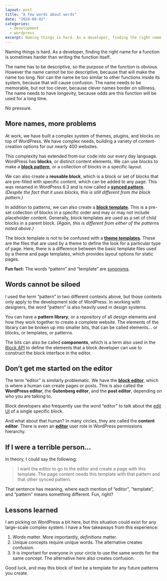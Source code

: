 ```yaml
---
layout: post
title: "A few words about words"
date: "2024-08-02"
categories:
  - development
  - wordpress
excerpt: Naming things is hard. As a developer, finding the right name for a function is sometimes harder than writing the function itself. 
---
```


Naming things is hard. As a developer, finding the right name for a function is sometimes harder than writing the function itself. 

The name has to be descriptive, so the purpose of the function is obvious. However the name cannot be _too_ descriptive, because that will make the name too long. Nor can the name be too similar to other functions inside its system, because that will cause confusion. The name needs to be memorable, but not too clever, because clever names border on silliness. The name needs to have longevity, because odds are this function will be used for a long time.

No pressure.

## More names, more problems

At work, we have built a complex system of themes, plugins, and blocks on top of WordPress. We have complex needs, building a variety of content-creation options for our nearly 400 websites.

This complexity has extended from our code into our every day language. WordPress has **blocks**, or distinct content elements. We can use blocks to make a [**block pattern**](https://developer.wordpress.org/block-editor/reference-guides/block-api/block-patterns/), or a collection of blocks in a specific layout. 

We can also create a **reusable block**, which is a block or set of blocks that are pre-filled with specific content, which can be added to any page. This was renamed in WordPress 6.3 and is now called a [**synced pattern**](https://wordpress.org/documentation/article/reusable-blocks/). _(Despite the fact that it uses blocks, this is still different from the block pattern.)_ 

In addition to patterns, we can also create a [**block template**](https://developer.wordpress.org/block-editor/reference-guides/block-api/block-templates/). This is a pre-set collection of blocks in a specific order and may or may not include placeholder content. Generally, block templates are used as a set of child blocks in a parent block. _(Again, this is different from either of the patterns noted above.)_

The block template is not to be confused with a [**theme templates**](https://developer.wordpress.org/themes/basics/template-files/). These are the files that are used by a theme to define the look for a particular type of page. Here, there is a difference between the basic template files used by a theme and page templates, which provides layout options for static pages.

**Fun fact:** The words “pattern” and “template” are [synonyms](https://www.thesaurus.com/browse/pattern). 

## Words cannot be siloed

I used the term “pattern” in two different contexts above, but those contexts only apply to the development side of WordPress. In working with designers, the word “pattern” is also heavily used in design systems. 

You can have a **pattern library**, or a repository of all design elements and how they work together to create a complete website. The elements of the library can be broken up into smaller bits, that can be called elements… or blocks, or templates, or patterns.

The bits can also be called **components**, which is a term also used in the [Block API](https://developer.wordpress.org/block-editor/reference-guides/components/) to define the elements that a block developer can use to construct the block interface in the editor.

## Don’t get me started on the editor

The term “editor” is similarly problematic. We have the [**block editor**](https://wordpress.org/documentation/article/wordpress-block-editor/), which is where a human can create pages or posts. This is also called the **WordPress editor**, the **Gutenberg editor**, and the **post editor**, depending on who you are talking to.

Block developers also frequently use the word “editor” to talk about the [edit UI](https://developer.wordpress.org/block-editor/reference-guides/block-api/block-edit-save/) of a single specific block.

And what about that human? In many circles, they are called the **content editor**. There is even an [**editor**](https://wordpress.org/documentation/article/roles-and-capabilities/#editor) user role in WordPress permissions hierarchy.

## If I were a terrible person…

In theory, I could say the following:

> I want the editor to go to the editor and create a page with this template. The page content needs this template with that pattern and that other synced pattern.

That sentence has meaning, where each mention of “editor”, "template”, and “pattern” means something different. Fun, right?

## Lessons learned

I am picking on WordPress a bit here, but this situation could exist for any large-scale complex system. I have a few takeaways from this experience:

1. Words matter. More importantly, _definitions_ matter. 
1. Unique concepts require unique words. The alternative creates confusion.
1. It is important for everyone in your circle to use the same words for the same concept. The alternative here also creates confusion.

Good luck, and may this block of text be a template for any future patterns you create.